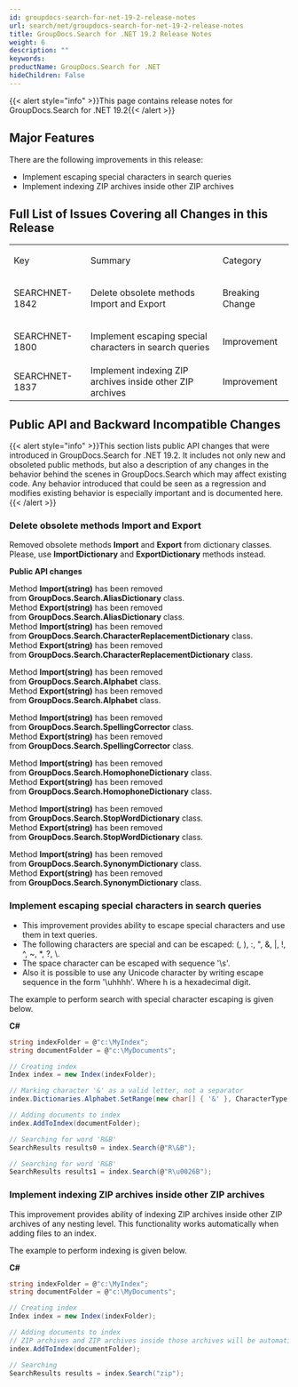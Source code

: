 ```yaml
---
id: groupdocs-search-for-net-19-2-release-notes
url: search/net/groupdocs-search-for-net-19-2-release-notes
title: GroupDocs.Search for .NET 19.2 Release Notes
weight: 6
description: ""
keywords: 
productName: GroupDocs.Search for .NET
hideChildren: False
---
```

{{< alert style="info" >}}This page contains release notes for GroupDocs.Search for .NET 19.2{{< /alert >}}

## Major Features

There are the following improvements in this release:

*   Implement escaping special characters in search queries
*   Implement indexing ZIP archives inside other ZIP archives

## Full List of Issues Covering all Changes in this Release

<table class="confluenceTable"><tbody><tr><td class="confluenceTd"><p>Key</p></td><td class="confluenceTd"><p>Summary</p></td><td class="confluenceTd"><p>Category</p></td></tr><tr><td colspan="1" class="confluenceTd"><p>SEARCHNET-1842</p></td><td colspan="1" class="confluenceTd">Delete obsolete methods Import and Export</td><td colspan="1" class="confluenceTd">Breaking Change</td></tr><tr><td class="confluenceTd"><p>SEARCHNET-1800</p></td><td class="confluenceTd"><p>Implement escaping special characters in search queries</p></td><td class="confluenceTd"><p>Improvement</p></td></tr><tr><td colspan="1" class="confluenceTd">SEARCHNET-1837</td><td colspan="1" class="confluenceTd">Implement indexing ZIP archives inside other ZIP archives</td><td colspan="1" class="confluenceTd">Improvement</td></tr></tbody></table>

## Public API and Backward Incompatible Changes

{{< alert style="info" >}}This section lists public API changes that were introduced in GroupDocs.Search for .NET 19.2. It includes not only new and obsoleted public methods, but also a description of any changes in the behavior behind the scenes in GroupDocs.Search which may affect existing code. Any behavior introduced that could be seen as a regression and modifies existing behavior is especially important and is documented here.{{< /alert >}}

### Delete obsolete methods Import and Export

Removed obsolete methods **Import** and **Export** from dictionary classes. Please, use **ImportDictionary** and **ExportDictionary** methods instead.

**Public API changes**

Method **Import(string)** has been removed from **GroupDocs.Search.AliasDictionary** class.  
Method **Export(string)** has been removed from **GroupDocs.Search.AliasDictionary** class.  
Method **Import(string)** has been removed from **GroupDocs.Search.CharacterReplacementDictionary** class.  
Method **Export(string)** has been removed from **GroupDocs.Search.CharacterReplacementDictionary** class.

Method **Import(string)** has been removed from **GroupDocs.Search.Alphabet** class.  
Method **Export(string)** has been removed from **GroupDocs.Search.Alphabet** class.

Method **Import(string)** has been removed from **GroupDocs.Search.SpellingCorrector** class.  
Method **Export(string)** has been removed from **GroupDocs.Search.SpellingCorrector** class.

Method **Import(string)** has been removed from **GroupDocs.Search.HomophoneDictionary** class.  
Method **Export(string)** has been removed from **GroupDocs.Search.HomophoneDictionary** class.

Method **Import(string)** has been removed from **GroupDocs.Search.StopWordDictionary** class.  
Method **Export(string)** has been removed from **GroupDocs.Search.StopWordDictionary** class.

Method **Import(string)** has been removed from **GroupDocs.Search.SynonymDictionary** class.  
Method **Export(string)** has been removed from **GroupDocs.Search.SynonymDictionary** class.

### Implement escaping special characters in search queries

*   This improvement provides ability to escape special characters and use them in text queries.
*   The following characters are special and can be escaped: (, ), :, ", &, |, !, ^, ~, \*, ?, \\.
*   The space character can be escaped with sequence '\\s'.
*   Also it is possible to use any Unicode character by writing escape sequence in the form '\\uhhhh'. Where h is a hexadecimal digit.

The example to perform search with special character escaping is given below.

**C#**

```csharp
string indexFolder = @"c:\MyIndex";
string documentFolder = @"c:\MyDocuments";

// Creating index
Index index = new Index(indexFolder);

// Marking character '&' as a valid letter, not a separator
index.Dictionaries.Alphabet.SetRange(new char[] { '&' }, CharacterType.Letter);

// Adding documents to index
index.AddToIndex(documentFolder);

// Searching for word 'R&B'
SearchResults results0 = index.Search(@"R\&B");

// Searching for word 'R&B'
SearchResults results1 = index.Search(@"R\u0026B");
```

### Implement indexing ZIP archives inside other ZIP archives

This improvement provides ability of indexing ZIP archives inside other ZIP archives of any nesting level. This functionality works automatically when adding files to an index.

The example to perform indexing is given below.

**C#**

```csharp
string indexFolder = @"c:\MyIndex";
string documentFolder = @"c:\MyDocuments";

// Creating index
Index index = new Index(indexFolder);

// Adding documents to index
// ZIP archives and ZIP archives inside those archives will be automatically added to index
index.AddToIndex(documentFolder);

// Searching
SearchResults results = index.Search("zip");

```
